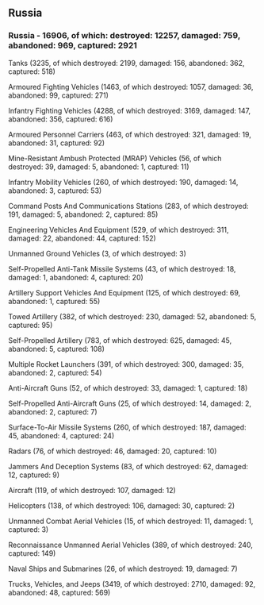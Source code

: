 
 
 ## Russia
 
 ### Russia - 16906, of which: destroyed: 12257, damaged: 759, abandoned: 969, captured: 2921

 

 

 Tanks (3235, of which destroyed: 2199, damaged: 156, abandoned: 362, captured: 518)

 Armoured Fighting Vehicles (1463, of which destroyed: 1057, damaged: 36, abandoned: 99, captured: 271)

 Infantry Fighting Vehicles (4288, of which destroyed: 3169, damaged: 147, abandoned: 356, captured: 616)

 Armoured Personnel Carriers (463, of which destroyed: 321, damaged: 19, abandoned: 31, captured: 92)

 Mine-Resistant Ambush Protected (MRAP) Vehicles (56, of which destroyed: 39, damaged: 5, abandoned: 1, captured: 11)

 Infantry Mobility Vehicles (260, of which destroyed: 190, damaged: 14, abandoned: 3, captured: 53)

 Command Posts And Communications Stations (283, of which destroyed: 191, damaged: 5, abandoned: 2, captured: 85)

 Engineering Vehicles And Equipment (529, of which destroyed: 311, damaged: 22, abandoned: 44, captured: 152)

 Unmanned Ground Vehicles (3, of which destroyed: 3)

 Self-Propelled Anti-Tank Missile Systems (43, of which destroyed: 18, damaged: 1, abandoned: 4, captured: 20)

 Artillery Support Vehicles And Equipment (125, of which destroyed: 69, abandoned: 1, captured: 55)

 Towed Artillery (382, of which destroyed: 230, damaged: 52, abandoned: 5, captured: 95)

 Self-Propelled Artillery (783, of which destroyed: 625, damaged: 45, abandoned: 5, captured: 108)

 Multiple Rocket Launchers (391, of which destroyed: 300, damaged: 35, abandoned: 2, captured: 54)

 Anti-Aircraft Guns (52, of which destroyed: 33, damaged: 1, captured: 18)

 Self-Propelled Anti-Aircraft Guns (25, of which destroyed: 14, damaged: 2, abandoned: 2, captured: 7)

 Surface-To-Air Missile Systems (260, of which destroyed: 187, damaged: 45, abandoned: 4, captured: 24)

 Radars (76, of which destroyed: 46, damaged: 20, captured: 10)

 Jammers And Deception Systems (83, of which destroyed: 62, damaged: 12, captured: 9)

 Aircraft (119, of which destroyed: 107, damaged: 12)

 Helicopters (138, of which destroyed: 106, damaged: 30, captured: 2)

 Unmanned Combat Aerial Vehicles (15, of which destroyed: 11, damaged: 1, captured: 3)

 Reconnaissance Unmanned Aerial Vehicles (389, of which destroyed: 240, captured: 149)

 Naval Ships and Submarines (26, of which destroyed: 19, damaged: 7)

 Trucks, Vehicles, and Jeeps (3419, of which destroyed: 2710, damaged: 92, abandoned: 48, captured: 569)

